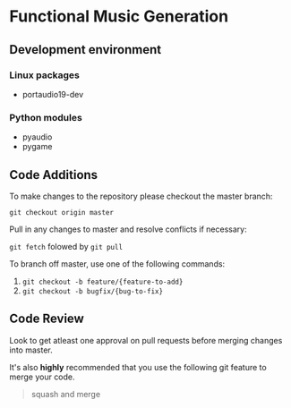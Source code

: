 # Functional Music Generation

## Development environment

### Linux packages
* portaudio19-dev

### Python modules
* pyaudio
* pygame

## Code Additions

To make changes to the repository please checkout the master branch:

```git checkout origin master```

Pull in any changes to master and resolve conflicts if necessary:

```git fetch``` folowed by ```git pull```

To branch off master, use one of the following commands:

1. ```git checkout -b feature/{feature-to-add}```
2. ```git checkout -b bugfix/{bug-to-fix}```

## Code Review

Look to get atleast one approval on pull requests before merging changes into master. 

It's also **highly** recommended that you use the following git feature to merge your code.

> squash and merge
